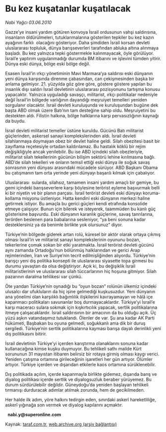 # Bu kez kuşatanlar kuşatılacak 

*Nabi Yağcı 03.06.2010*

<div class="yazi">
<p>Gazze’ye insani yardım götüren konvoya İsrail ordusunun vahşi saldırısına, insanların öldürülmeleri, tutuklanmalarına gösterilen tepkiler bu kez kazın ayağının farklı  olacağını gösteriyor. Daha şimdiden İsrail korsan devleti uluslararası topluluk, dünya barışseverleri tarafından abluka altına alınmaya başladı. Bu kez yalnızca tepki göstermekle kalınmayacak, öyle görülüyor. İsrail’e yaptırım uygulanmadığı durumda BM itibarını ve işlevini tümden yitirir. Dünya eski dünya, bölge eski bölge değil.</p>
<p>Esasen İsrail’in ırkçı yönetiminin Mavi Marmara’ya saldırısı eski dünyanın yeni dünya karşısında direnme çabasından, can çekişmesinden başka bir anlama gelmiyor. 21. yüzyılda göz göre göre, göstere göstere yapılan bu insanlık dışı saldırı İsrail devletinin uluslararası pozisyonunu tartışma konusu yapacaktır. Yalnızca uyguladığı savaşçı, militarist, ırkçı politikalar nedeniyle değil İsrail’in bölgede varlığının dayandığı meşruiyet temelleri yeniden sorgulanır olacaktır. İsrail devleti kuruluşunda ve kuruluşundan bugüne dek başta ABD olmak üzere Batı’nın tam desteğine sahip oldu. Meşruiyetini bu destekten aldı. Filistin halkına, bölge halklarına karşı pervasızlığının kaynağı da buydu.</p>
<p>İsrail devleti militarist temeller üstüne kuruldu. Gücünü Batı militarist güçlerinden, askersel sanayi komplekslerinden aldı. İsrail devleti silahlanmaya doymayan obez bir devlet haline geldi. Silah obezitesi basit bir zayıflama reçetesiyle ortadan kaldırılamaz. Bu hastalık köklü bir rejim değişikliğiyle ancak yenilebilir. Bu ise ABD içindeki silah obezleriyle, militarist silah tekellerinin gücünün bilişim sektörü lehine kırılmasına bağlı. ABD’de silah tekelleri ve onların temsil ettiği eski dünya ile soğuk savaş sonrasının yeni dünyası arasındaki mücadele sürüyor. ABD Başkanı Obama bu çatışmanın tam orta yerinde yeni dünyayı başarılı kılmak için çabalıyor.</p>
<p>Uluslararası  sularda, silahsız, tamamen insani yardım amaçlı bir gemiye, bu gemi içindeki barışseverlere karşı böylesine terörist eyleme başvurmak belli ki bir niyetin ve bir planın parçası. İsrail terörist devleti eski dünyayı koruma-kollama misyonu üstleniyor. Hatta kendini eski dünyanın merkezi haline getirmek istiyor. Bu amaçla bu gerici güçleri kendi etrafında konsolide etmeye çalışıyor. Bunun için bilerek ve isteyerek, taammüden bu kanlı güç gösterisine başvurdu. Eski dünyanın karanlık güçlerine, savaş tanrılarına, terörden beslenen para babalarına sesleniyor, “ya beni sonuna kadar desteklersiniz ya da benimle birlikte yok olursunuz” diyor.</p>
<p>Türkiye’nin bölgede giderek artan rolü, küresel bir aktör olarak ortaya çıkmış olması İsrail’in ve militarist sanayi komplekslerinin oyununu bozan, tekerlerine çomak sokan bir etki yaratmakta. İsrail terörist devleti gücünü aynı zamanda Ortadoğu’nun bölünmüş halklarından ve gerici Arap rejimlerinden, İran ve Suriye’nin tecrit edilmişliğinden alıyordu. Türkiye’nin barışçı yeni dış politika konsepti ile uluslararası siyasette topa girmesi bu durumu yavaştan da olsa değiştiriyor. Açık ki, bu değişiklik İsrail militaristlerinin ve uluslararası silah tüccarlarının hiç hoşuna gitmiyor. Silah pazarının daralma tehlikesi var çünkü.</p>
<p>Öte yandan Türkiye’nin oynadığı bu “oyun bozan” rolünün ülkemiz içindeki ulusalcı dar ufukluların da hiç işine gelmediği kuşkusuzdur. Yeni dünyanın ana yönelimi olan karşılıklı bağımlılık ilişkilerini kavrayamayan ve hâlâ içe kapanmacı politikaları savunanlar boş durmayacaklardır. Türkiye’yi İsrail’e karşı maceracı sulara sokmak için kışkırtıcılık yapacak, sertlik politikalarına itmeye çalışacaklardır. İsrail saldırısının bir amacının da bu olduğu açık. Üç yüzü aşkın vatandaşımız tutuklandı. Ölenler de var. Şu ana kadar AK Parti hükümeti, Başbakan bu oyuna gelmedi, soğukkanlı ama dik bir duruş sergiledi. Türkiye’nin sertlik politikalarına kayması barışa dayalı derinlikli yeni dış politikasını bitirir.</p>
<p>İsrail devletinin Türkiye’yi içerden karıştırma olanaklarını sonuna kadar kullanacağına kimse kuşku duymuyor. Bu tehlikeli sathı mailde Kürt sorununun 31 mayıstan itibaren belirsiz bir rotaya girmiş olması kaygı verici. Yeniden çatışma ortamına girileceğinin işaretleri her gün artıyor. Ölümler artıyor. Türkiye içerden ve dışarıdan etkilerle kaos ortamına sürüklenebilir.</p>
<p>Dış politikada açılım, içerde kapanmayla birlikte gidemez, dışarıda barış ve diyalog politikası içerde sertlik ve diyalogsuzluk beraber yürüyemez. Bu durum sürdürülebilir değildir. Güneydoğu’da yeniden başlayan tehlikeli tırmanışı durduracak adımlar atılmak zorunda, hem de gecikilmeden.</p>
<p>Her halde ilk adım, yöre halkını tedirgin eden, sınırdaki askerî hareketliliğe, askerî yığınağa son vermek ve diyalog kapılarını açmaktır.</p>
<p>  <b>nabi.y@superonline.com</b></p></div>

Kaynak: [taraf.com.tr](http://www.taraf.com.tr:80/nabi-yagci/makale-bu-kez-kusatanlar-kusatilacak.htm), [web.archive.org (arşiv bağlantısı)](http://web.archive.org/web/20100606192556/http://www.taraf.com.tr:80/nabi-yagci/makale-bu-kez-kusatanlar-kusatilacak.htm)
